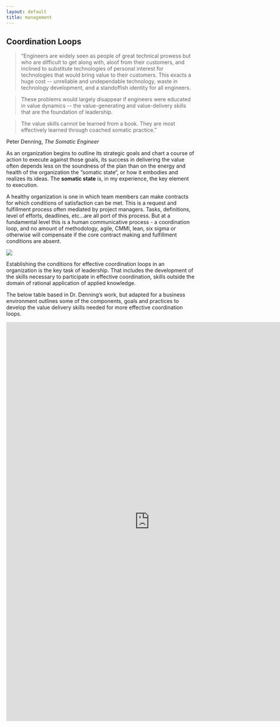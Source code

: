 ```yaml
---
layout: default
title: management
---
```

## Coordination Loops
>“Engineers are widely seen as people of great technical prowess but who are difficult to get along with, aloof from their customers, and inclined to substitute technologies of personal interest for technologies that would bring value to their customers. This exacts a huge cost -- unreliable and undependable technology, waste in technology development, and
a standoffish identity for all engineers.

>These problems would largely disappear if engineers were educated in value dynamics -- the value-generating and value-delivery skills that are the
foundation of leadership.

>The value skills cannot be learned from a book. They are most effectively learned through coached somatic practice.”

Peter Denning, *The Somatic Engineer*

As an organization begins to outline its strategic goals and chart a course of action to execute against those goals, its success in delivering the value often depends less on the soundness of the plan than on the energy and health of the organization the “somatic state“, or how it embodies and realizes its ideas.  The **somatic state** is, in my experience, the key element to execution.

A healthy organization is one in which team members can make contracts for which conditions of satisfaction can be met. This is a request and fulfillment process often mediated by project managers. Tasks, definitions, level of efforts, deadlines, etc...are all port of this process.  But at a fundamental level this is a human communicative process - a coordination loop, and no amount of methodology, agile, CMMI, lean, six sigma or otherwise will compensate if the core contract making and fulfillment conditions are absent.

<img src="https://docs.google.com/drawings/d/1F6DAPa8ayDWfbUMiNELB9CzjEZWWI7d4GF57hUsyglI/pub?w=1440&amp;h=1080">

Establishing the conditions for effective coordination loops in an organization is the key task of leadership. That includes the development of the skills necessary to participate in effective coordination, skills outside the domain of rational application of applied knowledge.

The below table based in Dr. Denning’s work, but adapted for a business environment outlines some of the components, goals and practices to develop the value delivery skills needed for more effective coordination loops.

<iframe width="765" height="1065.5" seamless frameborder="0" scrolling="no" src="https://docs.google.com/spreadsheets/d/10QxKxTqxKfYq9GFaP1Ed5LjvxDqpqa5LKZLlqZG5m3g/pubchart?oid=1965898065&amp;format=interactive"></iframe>
